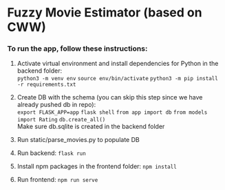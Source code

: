 # Fuzzy Movie Estimator (based on CWW)

### To run the app, follow these instructions:

1. Activate virtual environment and install dependencies for Python in the backend folder:\
   `python3 -m venv env`
   `source env/bin/activate`
   `python3 -m pip install -r requirements.txt`

2. Create DB with the schema (you can skip this step since we have already pushed db in repo):\
   `export FLASK_APP=app`
   `flask shell`
   `from app import db`
   `from models import Rating`
   `db.create_all()`\
   Make sure db.sqlite is created in the backend folder

3. Run static/parse_movies.py to populate DB

4. Run backend:
   `flask run`

5. Install npm packages in the frontend folder:
   `npm install`

6. Run frontend:
   `npm run serve`
   
